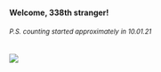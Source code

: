 #### Welcome, 338th stranger!

###### <sup>P.S. counting started approximately in 10.01.21</sup>

<img src="https://kraftwerk28.pp.ua/vcnt.png"></img>
